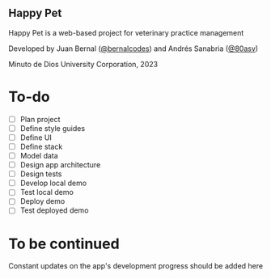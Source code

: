 ## Happy Pet

Happy Pet is a web-based project for veterinary practice management

Developed by Juan Bernal ([@bernalcodes](github.com/bernalcodes)) and Andrés Sanabria ([@80asv](github.com/80asv))

Minuto de Dios University Corporation, 2023

# To-do

-   [ ] Plan project
-   [ ] Define style guides
-   [ ] Define UI
-   [ ] Define stack
-   [ ] Model data
-   [ ] Design app architecture
-   [ ] Design tests
-	[ ] Develop local demo
-	[ ] Test local demo
-   [ ] Deploy demo
-	[ ] Test deployed demo

# To be continued

Constant updates on the app's development progress should be added here